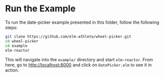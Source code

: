 # Run the Example

To run the date-picker example presented in this folder, follow the following steps:

```bash
git clone https://github.com/elm-athlete/wheel-picker.git
cd wheel-picker
cd example
elm-reactor
```

This will navigate into the `example/` directory and start `elm-reactor`. From here, go to [http://localhost:8000](http://localhost:8000) and click on `DatePicker.elm` to see it in action.
